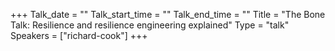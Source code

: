 +++
Talk_date = ""
Talk_start_time = ""
Talk_end_time = ""
Title = "The Bone Talk: Resilience and resilience engineering explained"
Type = "talk"
Speakers = ["richard-cook"]
+++


